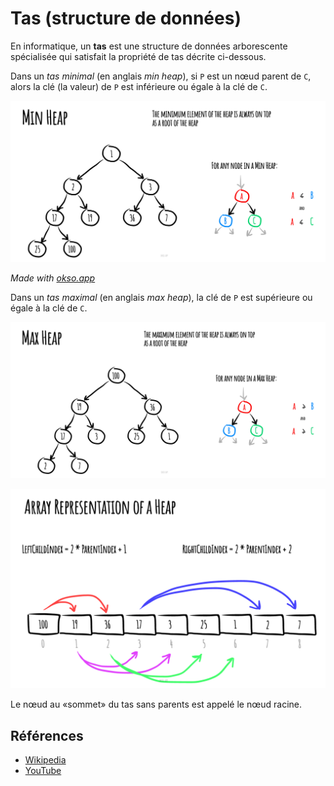 # Tas (structure de données)

En informatique, un **tas** est une structure de données arborescente spécialisée qui satisfait la propriété de tas décrite ci-dessous.

Dans un _tas minimal_ (en anglais _min heap_), si `P` est un nœud parent de `C`, alors la clé (la valeur) de `P` est inférieure ou égale à la clé de `C`.

![MinHeap](./images/min-heap.jpeg)

_Made with [okso.app](https://okso.app)_

Dans un _tas maximal_ (en anglais _max heap_), la clé de `P` est supérieure ou égale à la clé de `C`.

![MaxHeap](./images/max-heap.jpeg)

![Array Representation](./images/array-representation.jpeg)

Le nœud au «sommet» du tas sans parents est appelé le nœud racine.

## Références

- [Wikipedia](<https://fr.wikipedia.org/wiki/Tas_(informatique)>)
- [YouTube](https://www.youtube.com/watch?v=t0Cq6tVNRBA&index=5&t=0s&list=PLLXdhg_r2hKA7DPDsunoDZ-Z769jWn4R8)
